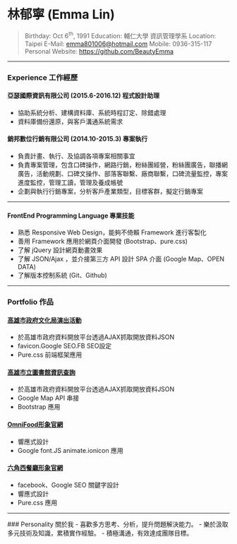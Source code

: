 # 林郁寧 (Emma Lin)

 > Birthday: Oct 6<sup>th</sup>, 1991
 > Education: 輔仁大學 資訊管理學系
 > Location: Taipei
 > E-Mail: emma801006@hotmail.com
 > Mobile: 0936-315-117
 > Personal Website: https://github.com/BeautyEmma

---
### Experience 工作經歷

#### 亞瑟國際資訊有限公司 (2015.6-2016.12) 程式設計助理
 - 協助系統分析、建構資料庫、系統時程訂定、除錯處理
 - 資料庫備份還原，與客戶溝通系統需求
 
#### 銷邦數位行銷有限公司 (2014.10-2015.3) 專案執行
 - 負責計畫、執行、及協調各項專案相關事宜
 - 負責專案管理，包含口碑操作，網路行銷，粉絲團經營，粉絲團廣告，聯播網廣告，活動規劃、口碑文操作、部落客聯繫、廠商聯繫，口碑流量監控，專案進度監控，管理工讀，管理及養成帳號
 - 企劃與執行行銷專案，分析客戶產業類型，目標客群，擬定行銷專案


---
#### FrontEnd Programming Language 專業技能
 - 熟悉 Responsive Web Design，能夠不倚賴 Framework 進行客製化
 - 善用 Framework 應用於網頁介面開發 (Bootstrap、pure.css)
 - 了解 jQuery 設計網頁動畫效果
 - 了解 JSON/Ajax ，並介接第三方 API 設計 SPA 介面 (Google Map、OPEN DATA)
 - 了解版本控制系統 (Git、Github)

---
### Portfolio 作品

#### [高雄市政府文化局演出活動](https://beautyemma.github.io/hexschool_ajax/)
 - 於高雄市政府資料開放平台透過AJAX抓取開放資料JSON
 - favicon.Google SEO.FB SEO設定
 - Pure.css 前端框架應用

#### [高雄市立圖書館資訊查詢](http://emma2.tone.com.tw/)
 - 於高雄市政府資料開放平台透過AJAX抓取開放資料JSON
 - Google Map API 串接
 - Bootstrap 應用

#### [OmniFood形象官網](http://emma.tone.com.tw/)
 - 響應式設計
 - Google font.JS animate.ionicon 應用
  
#### [六角西餐廳形象官網](https://beautyemma.github.io/hexschool_final/)
 - facebook、Google SEO 關鍵字設計
 - 響應式設計
 - Pure.css 應用

<hr>
### Personality 關於我
 - 喜歡多方思考、分析，提升問題解決能力。
 - 樂於汲取多元技術及知識，累積實作經驗。
 - 積極溝通，有效達成團隊目標。
 
